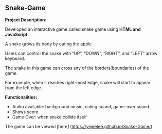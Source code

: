 ## Snake-Game

**Project Description:**

Developed an interactive game called snake game using **HTML and JavaScript**.

A snake grows its body by eating the apple.

Users can control the snake with “UP”, “DOWN”, “RIGHT”, and “LEFT” arrow keyboard.

The snake in this game can cross any of the borders(boundaries) of the game.

For example, when it reaches right-most edge, snake will start to appear from the left edge.


**Functionalities:**
- Audio available: background music, eating sound, game-over sound
- Shows score
- Game Over: when snake collide itself

The game can be viewed [here] (https://yejeelee.github.io/Snake-Game/).
